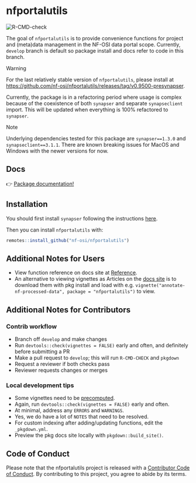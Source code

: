 
# nfportalutils

<!-- badges: start -->
![R-CMD-check](https://github.com/nf-osi/nfportalutils/workflows/R-CMD-check/badge.svg?branch=develop)
<!-- badges: end -->

The goal of `nfportalutils` is to provide convenience functions for project and (meta)data management in the NF-OSI data portal scope. 
Currently, `develop` branch is default so package install and docs refer to code in this branch.  

> [!WARNING] 
> For the last relatively stable version of `nfportalutils`, please install at https://github.com/nf-osi/nfportalutils/releases/tag/v0.9500-presynapser.
>
> Currently, the package is in a refactoring period where usage is complex because of the coexistence of both `synapser` and separate `synapseclient` import.
> This will be updated when everything is 100% refactored to `synapser`. 

> [!NOTE]
> Underlying dependencies tested for this package are `synapser==1.3.0` and `synapseclient==3.1.1`.
> There are known breaking issues for MacOS and Windows with the newer versions for now.

## Docs

:point_right: [Package documentation!](https://nf-osi.github.io/nfportalutils/)  

## Installation

You should first install `synapser` following the instructions [here](https://github.com/Sage-Bionetworks/synapser?tab=readme-ov-file#installation).

Then you can install `nfportalutils` with:
``` r
remotes::install_github("nf-osi/nfportalutils")
```


## Additional Notes for Users

- View function reference on docs site at [Reference](https://nf-osi.github.io/nfportalutils/reference/index.html). 
- An alternative to viewing vignettes as Articles on the [docs site](https://nf-osi.github.io/nfportalutils/index.html) is to download them with pkg install and load with e.g. `vignette("annotate-nf-processed-data", package = "nfportalutils")` to view.

## Additional Notes for Contributors 

### Contrib workflow
- Branch off `develop` and make changes
- Run `devtools::check(vignettes = FALSE)` early and often, and definitely before submitting a PR
- Make a pull request to `develop`; this will run `R-CMD-CHECK` and `pkgdown`
- Request a reviewer if both checks pass
- Reviewer requests changes or merges

### Local development tips
- Some vignettes need to be [precomputed](https://ropensci.org/blog/2019/12/08/precompute-vignettes/). 
- Again, run `devtools::check(vignettes = FALSE)` early and often.
- At minimal, address any `ERRORS` and `WARNINGS`.
- Yes, we do have a lot of `NOTES` that need to be resolved. 
- For custom indexing after adding/updating functions, edit the `_pkgdown.yml`.
- Preview the pkg docs site locally with `pkgdown::build_site()`.


## Code of Conduct
  
Please note that the nfportalutils project is released with a [Contributor Code of Conduct](https://contributor-covenant.org/version/2/0/CODE_OF_CONDUCT.html). By contributing to this project, you agree to abide by its terms.
